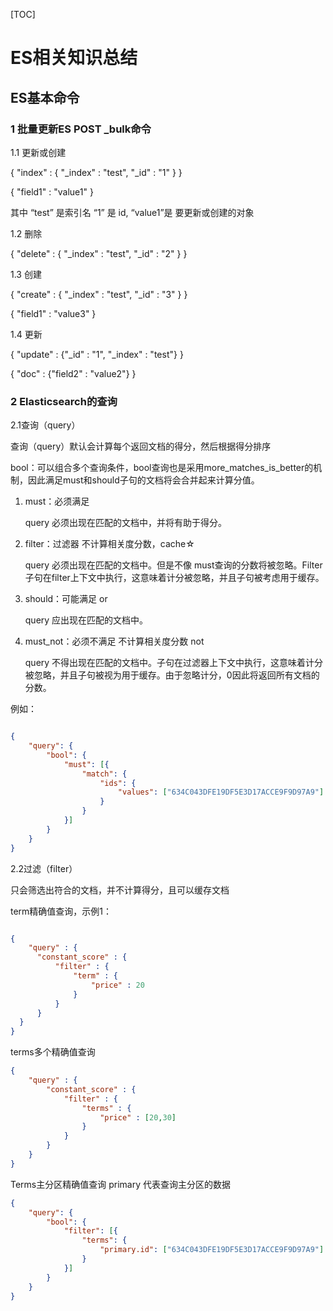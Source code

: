 [TOC]

# ES相关知识总结

## ES基本命令

### 1 批量更新ES POST _bulk命令

1.1 更新或创建

{ "index" : { "_index" : "test", "_id" : "1" } }

{ "field1" : "value1" }

其中 “test” 是索引名 “1” 是 id, “value1”是 要更新或创建的对象

1.2 删除

{ "delete" : { "_index" : "test", "_id" : "2" } }

1.3 创建

{ "create" : { "_index" : "test", "_id" : "3" } }

{ "field1" : "value3" }

1.4 更新

{ "update" : {"_id" : "1", "_index" : "test"} }

{ "doc" : {"field2" : "value2"} }

### 2 Elasticsearch的查询

2.1查询（query）

查询（query）默认会计算每个返回文档的得分，然后根据得分排序

bool：可以组合多个查询条件，bool查询也是采用more_matches_is_better的机制，因此满足must和should子句的文档将会合并起来计算分值。

1. must：必须满足

   query 必须出现在匹配的文档中，并将有助于得分。

2. filter：过滤器 不计算相关度分数，cache☆

   query 必须出现在匹配的文档中。但是不像 must查询的分数将被忽略。Filter子句在filter上下文中执行，这意味着计分被忽略，并且子句被考虑用于缓存。

3. should：可能满足 or

   query 应出现在匹配的文档中。

4. must_not：必须不满足 不计算相关度分数 not

   query 不得出现在匹配的文档中。子句在过滤器上下文中执行，这意味着计分被忽略，并且子句被视为用于缓存。由于忽略计分，0因此将返回所有文档的分数。

   

例如：

``` json

{
    "query": {
        "bool": {
            "must": [{
                "match": {
                    "ids": {
                        "values": ["634C043DFE19DF5E3D17ACCE9F9D97A9"]
                    }
                }
            }]
        }
    }
}

```



2.2过滤（filter）

只会筛选出符合的文档，并不计算得分，且可以缓存文档

term精确值查询，示例1：

``` json

{
    "query" : {
      "constant_score" : { 
          "filter" : {
              "term" : { 
                  "price" : 20
              }
          }
      }
  }
}
```


terms多个精确值查询

```json
{
    "query" : {
        "constant_score" : { 
            "filter" : {
                "terms" : { 
                    "price" : [20,30]
                }
            }
        }
    }
}
```


Terms主分区精确值查询 primary 代表查询主分区的数据


``` json
{
    "query": {
        "bool": {
            "filter": [{
                "terms": {
                    "primary.id": ["634C043DFE19DF5E3D17ACCE9F9D97A9"]
                }
            }]
        }
    }
}

```